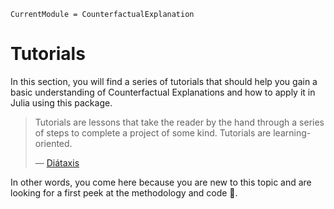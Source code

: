 

``` @meta
CurrentModule = CounterfactualExplanation
```

# Tutorials

In this section, you will find a series of tutorials that should help you gain a basic understanding of Counterfactual Explanations and how to apply it in Julia using this package.

> Tutorials are lessons that take the reader by the hand through a series of steps to complete a project of some kind. Tutorials are learning-oriented.
>
> — [Diátaxis](https://diataxis.fr/tutorials/)

In other words, you come here because you are new to this topic and are looking for a first peek at the methodology and code 🫣.
